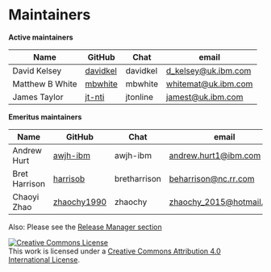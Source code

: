 Maintainers
===========

**Active maintainers**

| Name | GitHub | Chat | email
|------|--------|------|-------
| David Kelsey | [davidkel][davidkel] | davidkel | <d_kelsey@uk.ibm.com>
| Matthew B White | [mbwhite][mbwhite] | mbwhite | <whitemat@uk.ibm.com>
| James Taylor | [jt-nti][jt-nti] | jtonline | <jamest@uk.ibm.com>

**Emeritus maintainers**

| Name | GitHub | Chat | email
|------|--------|------|-------
| Andrew Hurt | [awjh-ibm][awjh-ibm] | awjh-ibm | <andrew.hurt1@ibm.com>
| Bret Harrison | [harrisob][harrisob] | bretharrison | <beharrison@nc.rr.com>
| Chaoyi Zhao | [zhaochy1990][zhaochy1990] | zhaochy | <zhaochy_2015@hotmail.com>

Also: Please see the [Release Manager section](https://github.com/hyperledger/fabric/blob/main/MAINTAINERS.md)

<a rel="license" href="http://creativecommons.org/licenses/by/4.0/"><img alt="Creative Commons License" style="border-width:0" src="https://i.creativecommons.org/l/by/4.0/88x31.png" /></a><br />This work is licensed under a <a rel="license" href="http://creativecommons.org/licenses/by/4.0/">Creative Commons Attribution 4.0 International License</a>.

[awjh-ibm]: https://github.com/awjh-ibm
[harrisob]: https://github.com/harrisob
[zhaochy1990]: https://github.com/zhaochy1990
[davidkel]: https://github.com/davidkel
[mbwhite]: https://github.com/mbwhite
[jt-nti]: https://github.com/jt-nti
